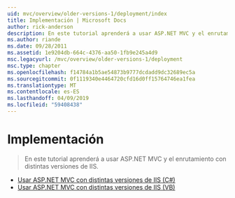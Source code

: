 ```yaml
---
uid: mvc/overview/older-versions-1/deployment/index
title: Implementación | Microsoft Docs
author: rick-anderson
description: En este tutorial aprenderá a usar ASP.NET MVC y el enrutamiento con distintas versiones de IIS.
ms.author: riande
ms.date: 09/28/2011
ms.assetid: 1e9204db-664c-4376-aa50-1fb9e245a4d9
msc.legacyurl: /mvc/overview/older-versions-1/deployment
msc.type: chapter
ms.openlocfilehash: f14784a1b5ae54873b9777dcdadd9dc32689ec5a
ms.sourcegitcommit: 0f1119340e4464720cfd16d0ff15764746ea1fea
ms.translationtype: MT
ms.contentlocale: es-ES
ms.lasthandoff: 04/09/2019
ms.locfileid: "59408438"
---
```

# <a name="deployment"></a>Implementación

> En este tutorial aprenderá a usar ASP.NET MVC y el enrutamiento con distintas versiones de IIS.


- [Usar ASP.NET MVC con distintas versiones de IIS (C#)](using-asp-net-mvc-with-different-versions-of-iis-cs.md)
- [Usar ASP.NET MVC con distintas versiones de IIS (VB)](using-asp-net-mvc-with-different-versions-of-iis-vb.md)
